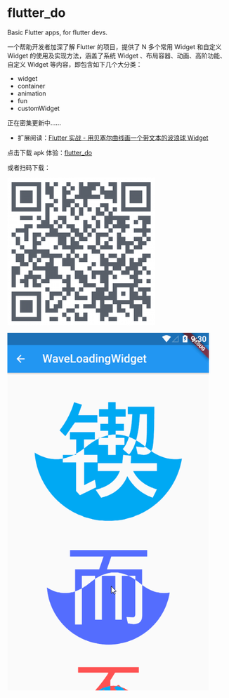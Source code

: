# flutter_do

Basic Flutter apps, for flutter devs.

一个帮助开发者加深了解 Flutter 的项目，提供了 N 多个常用 Widget 和自定义 Widget 的使用及实现方法，涵盖了系统 Widget 、布局容器、动画、高阶功能、自定义 Widget 等内容，即包含如下几个大分类：

- widget
- container
- animation
- fun
- customWidget

正在密集更新中……

- 扩展阅读：[Flutter 实战 - 用贝塞尔曲线画一个带文本的波浪球 Widget](https://juejin.im/post/5db5c03a6fb9a0208668e4f3)


点击下载 apk 体验：[flutter_do](release/app-release.apk)

或者扫码下载：

![](release/qrcode.png)

![](release/screenshot.gif)

